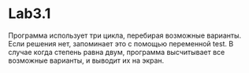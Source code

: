 # Lab3.1
Программа использует три цикла, перебирая возможные варианты. 
Если решения нет, запоминает это с помощью переменной test.
В случае когда степень равна двум, программа высчитывает все возможные варианты, и выводит их на экран.
